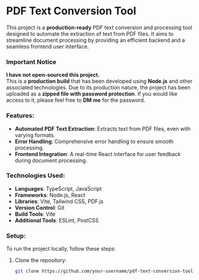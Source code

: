 # PDF Text Conversion Tool

This project is a **production-ready** PDF text conversion and processing tool designed to automate the extraction of text from PDF files. It aims to streamline document processing by providing an efficient backend and a seamless frontend user interface.

### **Important Notice**
**I have not open-sourced this project.**  
This is a **production build** that has been developed using **Node.js** and other associated technologies. Due to its production nature, the project has been uploaded as a **zipped file with password protection**. If you would like access to it, please feel free to **DM me** for the password.

### Features:
- **Automated PDF Text Extraction**: Extracts text from PDF files, even with varying formats.
- **Error Handling**: Comprehensive error handling to ensure smooth processing.
- **Frontend Integration**: A real-time React interface for user feedback during document processing.

### Technologies Used:
- **Languages**: TypeScript, JavaScript
- **Frameworks**: Node.js, React
- **Libraries**: Vite, Tailwind CSS, PDF.js
- **Version Control**: Git
- **Build Tools**: Vite
- **Additional Tools**: ESLint, PostCSS

### Setup:
To run the project locally, follow these steps:

1. Clone the repository:
   ```bash
   git clone https://github.com/your-username/pdf-text-conversion-tool.git
